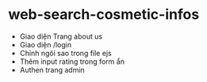 # web-search-cosmetic-infos

- Giao diện Trang about us
- Giao diện /login
- Chỉnh ngôi sao trong file ejs 
- Thêm input rating trong form ẩn
- Authen trang admin

